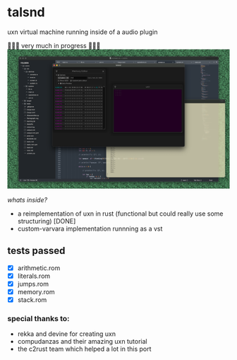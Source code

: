 # talsnd

uxn virtual machine running inside of a audio plugin

🚧🚧🚧 very much in progress 🚧🚧🚧
![screenshot of in progress development, showing a memory view and the actual emulator](./pics/progress.png)

*whats inside?*

- a reimplementation of uxn in rust (functional but could really use some structuring) [DONE]
- custom-varvara implementation runnning as a vst


## tests passed
- [x] arithmetic.rom
- [x] literals.rom
- [x] jumps.rom
- [x] memory.rom
- [x] stack.rom

### special thanks to:
- rekka and devine for creating uxn
- compudanzas and their amazing uxn tutorial
- the c2rust team which helped a lot in this port
